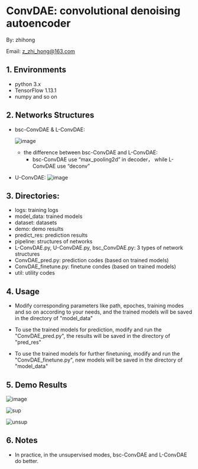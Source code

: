 # ConvDAE: convolutional denoising autoencoder
By: zhihong

Email: z_zhi_hong@163.com

## 1. Environments

- python 3.x
- TensorFlow 1.13.1
- numpy and so on



## 2. Networks Structures

- bsc-ConvDAE & L-ConvDAE: 

  ![image](https://github.com/dawnlh/ConvDAE/blob/master/pipeline/L-ConvDAE.png?raw=true)

  - the difference between bsc-ConvDAE and L-ConvDAE: 
    - bsc-ConvDAE use “max_pooling2d” in decoder， while L-ConvDAE use “deconv”

- U-ConvDAE: 
  ![image](https://github.com/dawnlh/ConvDAE/blob/master/pipeline/U-ConvDAE.png?raw=true)



## 3. Directories:

* logs: training logs
* model_data: trained models
* dataset: datasets
* demo: demo results
* predict_res: prediction results
* pipeline: structures of networks
* L-ConvDAE.py, U-ConvDAE.py, bsc_ConvDAE.py: 3 types of network structures
* ConvDAE_pred.py: prediction codes (based on trained models)
* ConvDAE_finetune.py: finetune condes (based on trained models)
* util: utility codes



## 4. Usage

- Modify corresponding parameters like path, epoches, training modes and so on according to your needs, and the trained models will be saved in the directory of "model_data"

- To use the trained models for prediction,  modify and run the "ConvDAE_pred.py", the results will be saved in the directory of "pred_res"
- To use the trained models for further finetuning,  modify and run the "ConvDAE_finetune.py", new models will be saved in the directory of "model_data"



## 5. Demo Results

![image](https://github.com/dawnlh/ConvDAE/blob/master/demo/unsup-ConvDAE_unsup_dots.png?raw=true)

![sup](http://github.com/dawnlh/ConvDAE/raw/master/demo/sup-U-ConvDAE_N-MNIST-PIC.png)

![unsup](https://github.com/dawnlh/ConvDAE/blob/master/demo/unsup-ConvDAE_unsup_N-MNIST-PIC.png?raw=true)



## 6. Notes

- In practice, in the unsupervised modes, bsc-ConvDAE and L-ConvDAE do better.